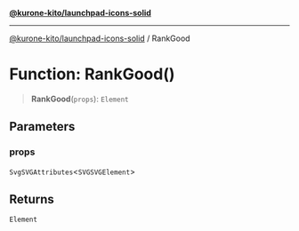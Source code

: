 [**@kurone-kito/launchpad-icons-solid**](../README.md)

***

[@kurone-kito/launchpad-icons-solid](../globals.md) / RankGood

# Function: RankGood()

> **RankGood**(`props`): `Element`

## Parameters

### props

`SvgSVGAttributes`\<`SVGSVGElement`\>

## Returns

`Element`
